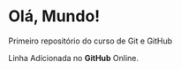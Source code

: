 # Olá, Mundo!
 Primeiro repositório do curso de Git e GitHub

 Linha Adicionada no **GitHub** Online.
